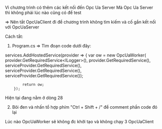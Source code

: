 Vì chương trình có thêm các kết nối đến Opc Ua Server 
Mà Opc Ua Server thì không phải lúc nào cũng có để test

=> Nên tắt OpcUaClient đi để chương trình không tìm kiếm và cố gắn
   kết nối với OpcUaServer

Cách tắt: 
1) Program.cs => Tìm đoạn code dưới đây: 

services.AddHostedService<OpcUaWorker>(provider =>
        {
            var ow = new OpcUaWorker(
                provider.GetRequiredService<ILogger<OpcUaWorker>>(),
                provider.GetRequiredService<IBusControl>(),
                serviceProvider.GetRequiredService<LargeOneUaClientHelper>(),
                serviceProvider.GetRequiredService<LargeTwoUaClientHelper>(),
                serviceProvider.GetRequiredService<LargeThreeUaClientHelper>());

            return ow;
        });

Hiện tại đang nằm ở dòng 28

2) Bôi đen và nhấn tổ hợp phím "Ctrl + Shift + /" 
   để comment phần code đó lại

Lúc nào OpcUaWorker sẽ không đc khởi tạo và không chạy 3 OpcUaClient